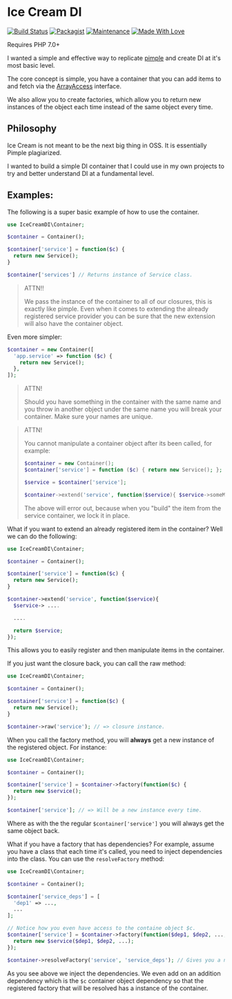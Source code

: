 
# Ice Cream DI

[![Build Status](https://travis-ci.org/AdamKyle/ice-cream-di.svg?branch=master)](https://travis-ci.org/AdamKyle/ice-cream-di)
[![Packagist](https://img.shields.io/packagist/v/ice-cream/di.svg?style=flat)](https://packagist.org/packages/ice-cream/di)
[![Maintenance](https://img.shields.io/maintenance/yes/2016.svg)]()
[![Made With Love](https://img.shields.io/badge/Made%20With-Love-green.svg)]()

Requires PHP 7.0+

I wanted a simple and effective way to replicate [pimple](http://pimple.sensiolabs.org/#modifying-services-after-definition) and create DI at it's most basic level.

The core concept is simple, you have a container that you can add items to and fetch via the [ArrayAccess](http://php.net/manual/en/class.arrayaccess.php) interface.

We also allow you to create factories, which allow you to return new instances of the object each time instead of the same object every time.

## Philosophy

Ice Cream is not meant to be the next big thing in OSS. It is essentially Pimple plagiarized.

I wanted to build a simple DI container that I could use in my own projects to try and better understand DI at a fundamental level.

## Examples:

The following is a super basic example of how to use the container.

```php
use IceCreamDI\Container;

$container = Container();

$container['service'] = function($c) {
  return new Service();
}

$container['services'] // Returns instance of Service class.
```

> ATTN!!
>
> We pass the instance of the container to all of our closures, this is exactly like pimple.
> Even when it comes to extending the already registered service provider you can be sure
> that the new extension will also have the container object.

Even more simpler:

```php
$container = new Container([
  'app.service' => function ($c) {
    return new Service();
  },
]);
```

> ATTN!
>
> Should you have something in the container with the same name and you throw in another object under the same name you will break your container. Make sure your names are unique.

> ATTN!
>
>You cannot manipulate a container object after its been called, for example:
>
> ```php
> $container = new Container();
> $container['service'] = function ($c) { return new Service(); };
>
> $service = $container['service'];
>
> $container->extend('service', function($service){ $service->someMethodCall(); });
>```
>
> The above will error out, because when you "build" the item from the service container, we lock it in place.

What if you want to extend an already registered item in the container? Well we can do the following:

```php
use IceCreamDI\Container;

$container = Container();

$container['service'] = function($c) {
  return new Service();
}

$container->extend('service', function($service){
  $service-> ....

  ....

  return $service;
});
```

This allows you to easily register and then manipulate items in the container.

If you just want the closure back, you can call the raw method:

```php
use IceCreamDI\Container;

$container = Container();

$container['service'] = function($c) {
  return new Service();
}

$container->raw('service'); // => closure instance.
```

When you call the factory method, you will **always** get a new instance of the registered object. For instance:

```php
use IceCreamDI\Container;

$container = Container();

$container['service'] = $container->factory(function($c) {
  return new $service();
});

$container['service']; // => Will be a new instance every time.
```

Where as with the the regular `$container['service']` you will always get the same object back.

What if you have a factory that has dependencies? For example, assume you have a class that each time it's called,
you need to inject dependencies into the class. You can use the `resolveFactory` method:

```php
use IceCreamDI\Container;

$container = Container();

$container['service_deps'] = [
  'dep1' => ...,
  ...
];

// Notice how you even have access to the containe object $c.
$container['service'] = $container->factory(function($dep1, $dep2, ..., $c) {
  return new $service($dep1, $dep2, ...);
});

$container->resolveFactory('service', 'service_deps'); // Gives you a new service instance with deps passed in.
```

As you see above we inject the dependencies. We even add on an addition dependency which is the `$c` container object
dependency so that the registered factory that will be resolved has a instance of the container.
